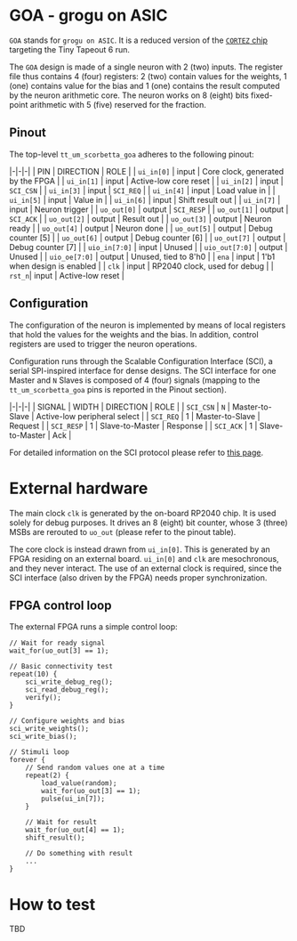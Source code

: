 # GOA - grogu on ASIC
`GOA` stands for `grogu on ASIC`. It is a reduced version of the [`CORTEZ`
chip](https://github.com/scorbetta/CORTEZ) targeting the Tiny Tapeout 6 run.

The `GOA` design is made of a single neuron with 2 (two) inputs. The register file thus contains 4
(four) registers: 2 (two) contain values for the weights, 1 (one) contains value for the bias and 1
(one) contains the result computed by the neuron arithmetic core. The neuron works on 8 (eight) bits
fixed-point arithmetic with 5 (five) reserved for the fraction.

## Pinout
The top-level `tt_um_scorbetta_goa` adheres to the following pinout:

|-|-|-|
| PIN | DIRECTION | ROLE |
| `ui_in[0]` | input | Core clock, generated by the FPGA |
| `ui_in[1]` | input | Active-low core reset |
| `ui_in[2]` | input | `SCI_CSN` |
| `ui_in[3]` | input | `SCI_REQ` |
| `ui_in[4]` | input | Load value in |
| `ui_in[5]` | input | Value in |
| `ui_in[6]` | input | Shift result out |
| `ui_in[7]` | input | Neuron trigger |
| `uo_out[0]` | output | `SCI_RESP` |
| `uo_out[1]` | output | `SCI_ACK` |
| `uo_out[2]` | output | Result out |
| `uo_out[3]` | output | Neuron ready |
| `uo_out[4]` | output | Neuron done |
| `uo_out[5]` | output | Debug counter [5] |
| `uo_out[6]` | output | Debug counter [6] |
| `uo_out[7]` | output | Debug counter [7] |
| `uio_in[7:0]` | input | Unused |
| `uio_out[7:0]` | output | Unused |
| `uio_oe[7:0]` | output | Unused, tied to 8'h0 |
| `ena` | input | 1'b1 when design is enabled |
| `clk` | input | RP2040 clock, used for debug |
| `rst_n`| input | Active-low reset |

## Configuration
The configuration of the neuron is implemented by means of local registers that hold the values for
the weights and the bias. In addition, control registers are used to trigger the neuron operations.

Configuration runs through the Scalable Configuration Interface (SCI), a serial SPI-inspired
interface for dense designs. The SCI interface for one Master and `N` Slaves is composed of 4 (four)
signals (mapping to the `tt_um_scorbetta_goa` pins is reported in the Pinout section).

|-|-|-|
| SIGNAL | WIDTH | DIRECTION | ROLE |
| `SCI_CSN` | `N` | Master-to-Slave | Active-low peripheral select |
| `SCI_REQ` | 1 | Master-to-Slave | Request |
| `SCI_RESP` | 1 | Slave-to-Master | Response |
| `SCI_ACK` | 1 | Slave-to-Master | Ack |

For detailed information on the SCI protocol please refer to [this page](TBD).

# External hardware
The main clock `clk` is generated by the on-board RP2040 chip. It is used solely for debug purposes.
It drives an 8 (eight) bit counter, whose 3 (three) MSBs are rerouted to `uo_out` (please refer to
the pinout table).

The core clock is instead drawn from `ui_in[0]`. This is generated by an FPGA residing on an
external board. `ui_in[0]` and `clk` are mesochronous, and they never interact. The use of an
external clock is required, since the SCI interface (also driven by the FPGA) needs proper
synchronization.

## FPGA control loop
The external FPGA runs a simple control loop:

```
// Wait for ready signal
wait_for(uo_out[3] == 1);

// Basic connectivity test
repeat(10) {
    sci_write_debug_reg();
    sci_read_debug_reg();
    verify();
}

// Configure weights and bias
sci_write_weights();
sci_write_bias();

// Stimuli loop
forever {
    // Send random values one at a time
    repeat(2) {
        load_value(random);
        wait_for(uo_out[3] == 1);
        pulse(ui_in[7]);
    }

    // Wait for result
    wait_for(uo_out[4] == 1);
    shift_result();

    // Do something with result
    ...
}
```

# How to test
TBD

